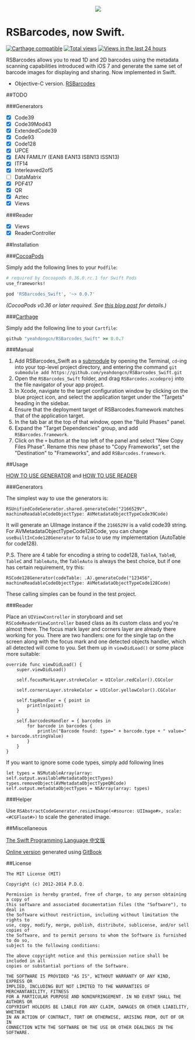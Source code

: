 <p align="center">
  <img src="https://raw.githubusercontent.com/yeahdongcn/RSBarcodes_Swift/master/home-hero-swift-hero.png">
</p>

RSBarcodes, now Swift.
==========
[![Carthage compatible](https://img.shields.io/badge/Carthage-compatible-4BC51D.svg?style=flat)](https://github.com/Carthage/Carthage)
[![Total views](https://sourcegraph.com/api/repos/github.com/yeahdongcn/RSBarcodes_Swift/counters/views.png)](https://sourcegraph.com/github.com/yeahdongcn/RSBarcodes_Swift)
[![Views in the last 24 hours](https://sourcegraph.com/api/repos/github.com/yeahdongcn/RSBarcodes_Swift/counters/views-24h.png)](https://sourcegraph.com/github.com/yeahdongcn/RSBarcodes_Swift)

RSBarcodes allows you to read 1D and 2D barcodes using the metadata scanning capabilities introduced with iOS 7 and generate the same set of barcode images for displaying and sharing. Now implemented in Swift.

* Objective-C version. [RSBarcodes](https://github.com/yeahdongcn/RSBarcodes)

##TODO

###Generators
- [x] Code39
- [x] Code39Mod43
- [x] ExtendedCode39
- [x] Code93
- [x] Code128
- [x] UPCE
- [x] EAN FAMILIY (EAN8 EAN13 ISBN13 ISSN13)
- [x] ITF14
- [x] Interleaved2of5
- [ ] DataMatrix
- [x] PDF417
- [x] QR
- [x] Aztec
- [x] Views

###Reader
- [x] Views
- [x] ReaderController

##Installation

###[CocoaPods](http://cocoapods.org)

Simply add the following lines to your `Podfile`:
```ruby
# required by Cocoapods 0.36.0.rc.1 for Swift Pods
use_frameworks! 

pod 'RSBarcodes_Swift', '~> 0.0.7'
```

*(CocoaPods v0.36 or later required. See [this blog post](http://blog.cocoapods.org/Pod-Authors-Guide-to-CocoaPods-Frameworks/) for details.)*

###[Carthage](http://github.com/Carthage/Carthage)

Simply add the following line to your `Cartfile`:

```ruby
github "yeahdongcn/RSBarcodes_Swift" >= 0.0.7
```

###Manual

1. Add RSBarcodes_Swift as a [submodule](http://git-scm.com/docs/git-submodule) by opening the Terminal, `cd`-ing into your top-level project directory, and entering the command `git submodule add https://github.com/yeahdongcn/RSBarcodes_Swift.git`
2. Open the `RSBarcodes_Swift` folder, and drag `RSBarcodes.xcodeproj` into the file navigator of your app project.
3. In Xcode, navigate to the target configuration window by clicking on the blue project icon, and select the application target under the "Targets" heading in the sidebar.
4. Ensure that the deployment target of RSBarcodes.framework matches that of the application target.
5. In the tab bar at the top of that window, open the "Build Phases" panel.
6. Expand the "Target Dependencies" group, and add `RSBarcodes.framework`.
7. Click on the `+` button at the top left of the panel and select "New Copy Files Phase". Rename this new phase to "Copy Frameworks", set the "Destination" to "Frameworks", and add `RSBarcodes.framework`.

##Usage

[HOW TO USE GENERATOR](https://github.com/yeahdongcn/RSBarcodes_Swift/tree/CB) and 
[HOW TO USE READER](https://github.com/yeahdongcn/RSBarcodes_Swift/tree/Vicky)

###Generators

The simplest way to use the generators is:

    RSUnifiedCodeGenerator.shared.generateCode("2166529V", machineReadableCodeObjectType: AVMetadataObjectTypeCode39Code)

It will generate an UIImage instance if the `2166529V` is a valid code39 string. For AVMetadataObjectTypeCode128Code, you can change `useBuiltInCode128Generator` to `false` to use my implementation (AutoTable for code128).

P.S. There are 4 table for encoding a string to code128, `TableA`, `TableB`, `TableC` and `TableAuto`, the `TableAuto` is always the best choice, but if one has certain requirement, try this:

    RSCode128Generator(codeTable: .A).generateCode("123456", machineReadableCodeObjectType: AVMetadataObjectTypeCode128Code)

These calling simples can be found in the test project.

###Reader

Place an `UIViewController` in storyboard and set `RSCodeReaderViewController` based class as its custom class and you're almost there. The focus mark layer and corners layer are already there working for you. There are two handlers: one for the single tap on the screen along with the focus mark and one detected objects handler, which all detected will come to you. Set them up in `viewDidLoad()` or some place more suitable:

    override func viewDidLoad() {
        super.viewDidLoad()
        
        self.focusMarkLayer.strokeColor = UIColor.redColor().CGColor
        
        self.cornersLayer.strokeColor = UIColor.yellowColor().CGColor
        
        self.tapHandler = { point in
            println(point)
        }
        
        self.barcodesHandler = { barcodes in
            for barcode in barcodes {
                println("Barcode found: type=" + barcode.type + " value=" + barcode.stringValue)
            }
        }
    }
    
If you want to ignore some code types, simply add following lines

    let types = NSMutableArray(array: self.output.availableMetadataObjectTypes)
    types.removeObject(AVMetadataObjectTypeQRCode)
    self.output.metadataObjectTypes = NSArray(array: types)
    
###Helper

Use `RSAbstractCodeGenerator.resizeImage(<#source: UIImage#>, scale: <#CGFloat#>)` to scale the generated image.

##Miscellaneous

[The Swift Programming Language 中文版](https://github.com/numbbbbb/the-swift-programming-language-in-chinese/)

[Online version](http://numbbbbb.github.io/the-swift-programming-language-in-chinese/) generated using [GitBook](https://www.gitbook.io/)

##License

    The MIT License (MIT)

    Copyright (c) 2012-2014 P.D.Q.

    Permission is hereby granted, free of charge, to any person obtaining a copy of
    this software and associated documentation files (the "Software"), to deal in
    the Software without restriction, including without limitation the rights to
    use, copy, modify, merge, publish, distribute, sublicense, and/or sell copies of
    the Software, and to permit persons to whom the Software is furnished to do so,
    subject to the following conditions:

    The above copyright notice and this permission notice shall be included in all
    copies or substantial portions of the Software.

    THE SOFTWARE IS PROVIDED "AS IS", WITHOUT WARRANTY OF ANY KIND, EXPRESS OR
    IMPLIED, INCLUDING BUT NOT LIMITED TO THE WARRANTIES OF MERCHANTABILITY, FITNESS
    FOR A PARTICULAR PURPOSE AND NONINFRINGEMENT. IN NO EVENT SHALL THE AUTHORS OR
    COPYRIGHT HOLDERS BE LIABLE FOR ANY CLAIM, DAMAGES OR OTHER LIABILITY, WHETHER
    IN AN ACTION OF CONTRACT, TORT OR OTHERWISE, ARISING FROM, OUT OF OR IN
    CONNECTION WITH THE SOFTWARE OR THE USE OR OTHER DEALINGS IN THE SOFTWARE.
